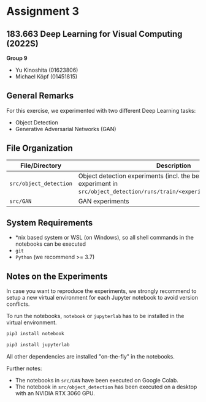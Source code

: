 # Assignment 3

## 183.663 Deep Learning for Visual Computing (2022S)

**Group 9**
* Yu Kinoshita (01623806)
* Michael Köpf (01451815)

## General Remarks

For this exercise, we experimented with two different Deep Learning tasks:

* Object Detection 
* Generative Adversarial Networks (GAN)

## File Organization

| File/Directory         | Description                                                                                                                              |
|------------------------|------------------------------------------------------------------------------------------------------------------------------------------|
| `src/object_detection` | Object detection experiments (incl. the best model of each experiment in `src/object_detection/runs/train/<experiment>/weights/best.pt`) |
 | `src/GAN`              | GAN experiments                                                                                                                          |

## System Requirements

* *nix based system or WSL (on Windows), so all shell commands in the notebooks can be executed
* `git`
* `Python` (we recommend >= 3.7)

## Notes on the Experiments

In case you want to reproduce the experiments, we strongly recommend to setup a new virtual environment for each Jupyter notebook to avoid version conflicts.

To run the notebooks, `notebook` or `jupyterlab` has to be installed in the virtual environment.

```bash
pip3 install notebook
```

```bash
pip3 install jupyterlab
```

All other dependencies are installed "on-the-fly" in the notebooks.

Further notes:
* The notebooks in `src/GAN` have been executed on Google Colab.
* The notebook in `src/object_detection` has been executed on a desktop with an NVIDIA RTX 3060 GPU.


